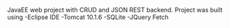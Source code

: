 JavaEE web project with CRUD and JSON REST backend. Project was built using
-Eclipse IDE
-Tomcat 10.1.6
-SQLite
-JQuery Fetch